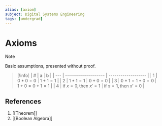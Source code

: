 ```yaml
---
alias: [axiom]
subject: Digital Systems Engineering
tags: [undergrad]
---
```

# Axioms

> [!note] 
Basic assumptions, presented without proof.

> [!info]
> | #   | a                    | b                  |
> | --- | -------------------- | ------------------- |
> | 1   | $0 * 0 = 0$            | $1 + 1 = 1$         |
> | 2   | $1 * 1 = 1$            | $0 + 0 = 0$         |
> | 3   | $0 * 1 = 1 * 0 = 0$    | $1 + 0 = 0 + 1 = 1$ |
> | 4   | $\text{if } x = 0, \text{then } x' = 1$ | $\text{if } x = 1, \text{then } x' = 0$ |

## References
1. [[Theorem]]
2. [[Boolean Algebra]]